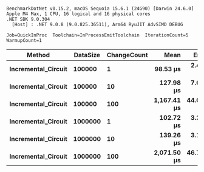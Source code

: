 ```

BenchmarkDotNet v0.15.2, macOS Sequoia 15.6.1 (24G90) [Darwin 24.6.0]
Apple M4 Max, 1 CPU, 16 logical and 16 physical cores
.NET SDK 9.0.304
  [Host] : .NET 9.0.8 (9.0.825.36511), Arm64 RyuJIT AdvSIMD DEBUG

Job=QuickInProc  Toolchain=InProcessEmitToolchain  IterationCount=5  
WarmupCount=1  

```
| Method              | DataSize | ChangeCount | Mean        | Error     | StdDev    | Gen0     | Gen1     | Allocated  |
|-------------------- |--------- |------------ |------------:|----------:|----------:|---------:|---------:|-----------:|
| **Incremental_Circuit** | **100000**   | **1**           |    **98.53 μs** |  **2.435 μs** |  **0.632 μs** |   **1.7090** |        **-** |   **14.27 KB** |
| **Incremental_Circuit** | **100000**   | **10**          |   **127.98 μs** |  **7.607 μs** |  **1.975 μs** |  **11.9629** |   **0.2441** |   **97.76 KB** |
| **Incremental_Circuit** | **100000**   | **100**         | **1,167.41 μs** | **44.042 μs** | **11.438 μs** | **300.7813** |  **95.7031** |  **2462.1 KB** |
| **Incremental_Circuit** | **1000000**  | **1**           |   **102.72 μs** |  **3.245 μs** |  **0.843 μs** |   **1.7090** |        **-** |   **14.27 KB** |
| **Incremental_Circuit** | **1000000**  | **10**          |   **139.26 μs** |  **3.127 μs** |  **0.484 μs** |  **16.1133** |   **0.9766** |  **132.35 KB** |
| **Incremental_Circuit** | **1000000**  | **100**         | **2,071.50 μs** | **46.767 μs** |  **7.237 μs** | **511.7188** | **179.6875** | **4208.68 KB** |
